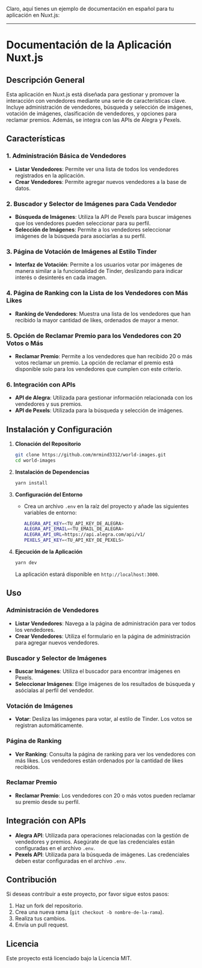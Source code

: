 Claro, aquí tienes un ejemplo de documentación en español para tu aplicación en Nuxt.js:

---

# Documentación de la Aplicación Nuxt.js

## Descripción General

Esta aplicación en Nuxt.js está diseñada para gestionar y promover la interacción con vendedores mediante una serie de características clave. Incluye administración de vendedores, búsqueda y selección de imágenes, votación de imágenes, clasificación de vendedores, y opciones para reclamar premios. Además, se integra con las APIs de Alegra y Pexels.

## Características

### 1. **Administración Básica de Vendedores**
   - **Listar Vendedores**: Permite ver una lista de todos los vendedores registrados en la aplicación.
   - **Crear Vendedores**: Permite agregar nuevos vendedores a la base de datos.

### 2. **Buscador y Selector de Imágenes para Cada Vendedor**
   - **Búsqueda de Imágenes**: Utiliza la API de Pexels para buscar imágenes que los vendedores pueden seleccionar para su perfil.
   - **Selección de Imágenes**: Permite a los vendedores seleccionar imágenes de la búsqueda para asociarlas a su perfil.

### 3. **Página de Votación de Imágenes al Estilo Tinder**
   - **Interfaz de Votación**: Permite a los usuarios votar por imágenes de manera similar a la funcionalidad de Tinder, deslizando para indicar interés o desinterés en cada imagen.

### 4. **Página de Ranking con la Lista de los Vendedores con Más Likes**
   - **Ranking de Vendedores**: Muestra una lista de los vendedores que han recibido la mayor cantidad de likes, ordenados de mayor a menor.

### 5. **Opción de Reclamar Premio para los Vendedores con 20 Votos o Más**
   - **Reclamar Premio**: Permite a los vendedores que han recibido 20 o más votos reclamar un premio. La opción de reclamar el premio está disponible solo para los vendedores que cumplen con este criterio.

### 6. **Integración con APIs**
   - **API de Alegra**: Utilizada para gestionar información relacionada con los vendedores y sus premios.
   - **API de Pexels**: Utilizada para la búsqueda y selección de imágenes.

## Instalación y Configuración

1. **Clonación del Repositorio**
   ```bash
   git clone https://github.com/mrmind3312/world-images.git
   cd world-images
   ```

2. **Instalación de Dependencias**
   ```bash
   yarn install
   ```

3. **Configuración del Entorno**
   - Crea un archivo `.env` en la raíz del proyecto y añade las siguientes variables de entorno:
     ```bash
     ALEGRA_API_KEY=<TU_API_KEY_DE_ALEGRA>
     ALEGRA_API_EMAIL=<TU_EMAIL_DE_ALEGRA>
     ALEGRA_API_URL=https://api.alegra.com/api/v1/
     PEXELS_API_KEY=<TU_API_KEY_DE_PEXELS>
     ```

4. **Ejecución de la Aplicación**
   ```bash
   yarn dev
   ```

   La aplicación estará disponible en `http://localhost:3000`.

## Uso

### Administración de Vendedores

- **Listar Vendedores**: Navega a la página de administración para ver todos los vendedores.
- **Crear Vendedores**: Utiliza el formulario en la página de administración para agregar nuevos vendedores.

### Buscador y Selector de Imágenes

- **Buscar Imágenes**: Utiliza el buscador para encontrar imágenes en Pexels.
- **Seleccionar Imágenes**: Elige imágenes de los resultados de búsqueda y asócialas al perfil del vendedor.

### Votación de Imágenes

- **Votar**: Desliza las imágenes para votar, al estilo de Tinder. Los votos se registran automáticamente.

### Página de Ranking

- **Ver Ranking**: Consulta la página de ranking para ver los vendedores con más likes. Los vendedores están ordenados por la cantidad de likes recibidos.

### Reclamar Premio

- **Reclamar Premio**: Los vendedores con 20 o más votos pueden reclamar su premio desde su perfil.

## Integración con APIs

- **Alegra API**: Utilizada para operaciones relacionadas con la gestión de vendedores y premios. Asegúrate de que las credenciales están configuradas en el archivo `.env`.
- **Pexels API**: Utilizada para la búsqueda de imágenes. Las credenciales deben estar configuradas en el archivo `.env`.

## Contribución

Si deseas contribuir a este proyecto, por favor sigue estos pasos:

1. Haz un fork del repositorio.
2. Crea una nueva rama (`git checkout -b nombre-de-la-rama`).
3. Realiza tus cambios.
4. Envía un pull request.

## Licencia

Este proyecto está licenciado bajo la Licencia MIT.
